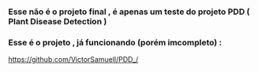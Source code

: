 ### Esse não é o projeto final , é apenas um teste do projeto PDD ( Plant Disease Detection )

### Esse é o projeto , já funcionando (porém imcompleto) :
https://github.com/VictorSamuell/PDD_/
